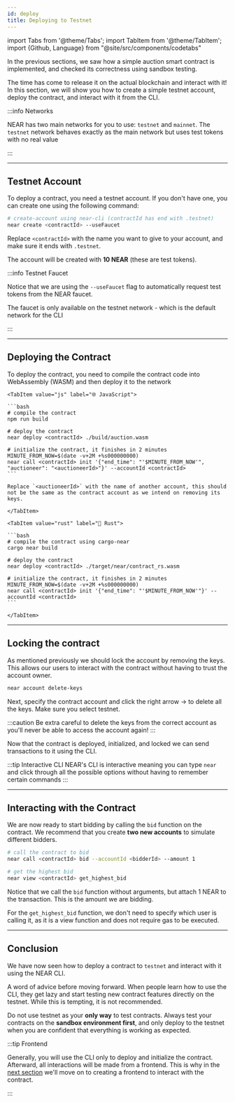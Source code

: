 ```yaml
---
id: deploy
title: Deploying to Testnet
---
```


import Tabs from '@theme/Tabs';
import TabItem from '@theme/TabItem';
import {Github, Language} from "@site/src/components/codetabs"

In the previous sections, we saw how a simple auction smart contract is implemented, and checked its correctness using sandbox testing.

The time has come to release it on the actual blockchain and interact with it! In this section, we will show you how to create a simple testnet account, deploy the contract, and interact with it from the CLI.

:::info Networks

NEAR has two main networks for you to use: `testnet` and `mainnet`. The `testnet` network behaves exactly as the main network but uses test tokens with no real value

:::

---

## Testnet Account

To deploy a contract, you need a testnet account. If you don't have one, you can create one using the following command:

```bash
# create-account using near-cli (contractId has end with .testnet)
near create <contractId> --useFaucet
```

Replace `<contractId>` with the name you want to give to your account, and make sure it ends with `.testnet`.

The account will be created with **10 NEAR** (these are test tokens).

:::info Testnet Faucet

Notice that we are using the `--useFaucet` flag to automatically request test tokens from the NEAR faucet. 

The faucet is only available on the testnet network - which is the default network for the CLI

:::

---

## Deploying the Contract

To deploy the contract, you need to compile the contract code into WebAssembly (WASM) and then deploy it to the network

<Tabs groupId="code-tabs">

    <TabItem value="js" label="🌐 JavaScript">

    ```bash
    # compile the contract
    npm run build

    # deploy the contract
    near deploy <contractId> ./build/auction.wasm

    # initialize the contract, it finishes in 2 minutes
    MINUTE_FROM_NOW=$(date -v+2M +%s000000000)
    near call <contractId> init '{"end_time": "'$MINUTE_FROM_NOW'", "auctioneer": "<auctioneerId>"}' --accountId <contractId>
    ```

    Replace `<auctioneerId>` with the name of another account, this should not be the same as the contract account as we intend on removing its keys.

    </TabItem>

    <TabItem value="rust" label="🦀 Rust">

    ```bash
    # compile the contract using cargo-near
    cargo near build

    # deploy the contract
    near deploy <contractId> ./target/near/contract_rs.wasm

    # initialize the contract, it finishes in 2 minutes
    MINUTE_FROM_NOW=$(date -v+2M +%s000000000)
    near call <contractId> init '{"end_time": "'$MINUTE_FROM_NOW'"}' --accountId <contractId>
    ```

    </TabItem>

</Tabs>

---

## Locking the contract

As mentioned previously we should lock the account by removing the keys. This allows our users to interact with the contract without having to trust the account owner.

```bash
near account delete-keys 
```

Next, specify the contract account and click the right arrow → to delete all the keys. Make sure you select testnet. 

:::caution
Be extra careful to delete the keys from the correct account as you'll never be able to access the account again!
:::


Now that the contract is deployed, initialized, and locked we can send transactions to it using the CLI. 

:::tip Interactive CLI
NEAR's CLI is interactive meaning you can type `near` and click through all the possible options without having to remember certain commands
:::

---

## Interacting with the Contract
We are now ready to start bidding by calling the `bid` function on the contract. We recommend that you create **two new accounts** to simulate different bidders.

```bash
# call the contract to bid 
near call <contractId> bid --accountId <bidderId> --amount 1

# get the highest bid
near view <contractId> get_highest_bid
```

Notice that we call the `bid` function without arguments, but attach 1 NEAR to the transaction. This is the amount we are bidding.

For the `get_highest_bid` function, we don't need to specify which user is calling it, as it is a view function and does not require gas to be executed.

---

## Conclusion 

We have now seen how to deploy a contract to `testnet` and interact with it using the NEAR CLI.

A word of advice before moving forward. When people learn how to use the CLI, they get lazy and start testing new contract features directly on the testnet. While this is tempting, it is not recommended.

Do not use testnet as your **only way** to test contracts. Always test your contracts on the **sandbox environment first**, and only deploy to the testnet when you are confident that everything is working as expected.

:::tip Frontend

Generally, you will use the CLI only to deploy and initialize the contract. Afterward, all interactions will be made from a frontend. This is why in the [next section](./2.1-frontend.md) we'll move on to creating a frontend to interact with the contract.

:::